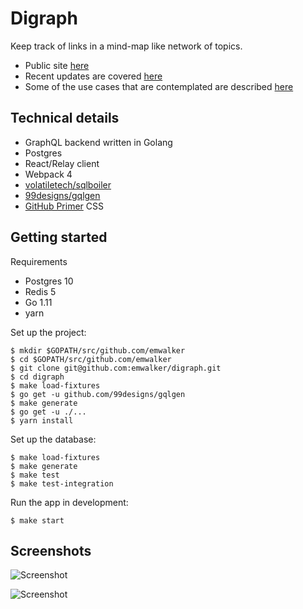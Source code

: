 # Digraph

Keep track of links in a mind-map like network of topics.

* Public site [here](https://digraph.app)
* Recent updates are covered [here](https://blog.digraph.app)
* Some of the use cases that are contemplated are described [here](https://github.com/emwalker/digraph/wiki)

## Technical details

* GraphQL backend written in Golang
* Postgres
* React/Relay client
* Webpack 4
* [volatiletech/sqlboiler](https://github.com/volatiletech/sqlboiler)
* [99designs/gqlgen](https://github.com/99designs/gqlgen)
* [GitHub Primer](https://styleguide.github.com/primer/) CSS

## Getting started

Requirements

* Postgres 10
* Redis 5
* Go 1.11
* yarn

Set up the project:
```
$ mkdir $GOPATH/src/github.com/emwalker
$ cd $GOPATH/src/github.com/emwalker
$ git clone git@github.com:emwalker/digraph.git
$ cd digraph
$ make load-fixtures
$ go get -u github.com/99designs/gqlgen
$ make generate
$ go get -u ./...
$ yarn install
```

Set up the database:
```
$ make load-fixtures
$ make generate
$ make test
$ make test-integration
```

Run the app in development:
```
$ make start
```

## Screenshots

![Screenshot](https://user-images.githubusercontent.com/760949/59727248-24619980-91f2-11e9-9067-62042fbda222.png)

![Screenshot](https://user-images.githubusercontent.com/760949/59727250-275c8a00-91f2-11e9-87b8-3aed54ad0335.png)
